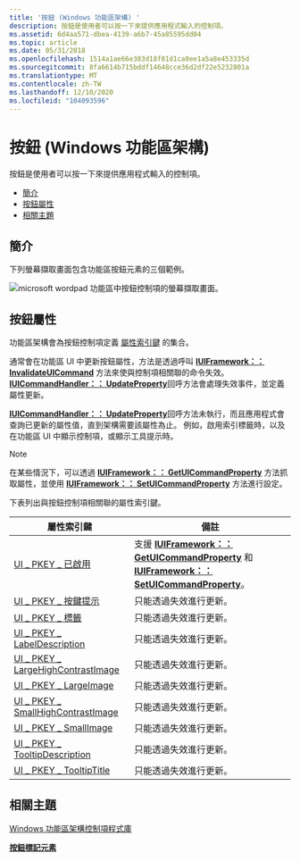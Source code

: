 ```yaml
---
title: '按鈕 (Windows 功能區架構) '
description: 按鈕是使用者可以按一下來提供應用程式輸入的控制項。
ms.assetid: 6d4aa571-dbea-4139-a6b7-45a85595dd04
ms.topic: article
ms.date: 05/31/2018
ms.openlocfilehash: 1514a1ae66e383d18f81d1ca0ee1a5a8e453335d
ms.sourcegitcommit: 8fa6614b715bddf14648cce36d2df22e5232801a
ms.translationtype: MT
ms.contentlocale: zh-TW
ms.lasthandoff: 12/10/2020
ms.locfileid: "104093596"
---
```

# <a name="button-windows-ribbon-framework"></a>按鈕 (Windows 功能區架構) 

按鈕是使用者可以按一下來提供應用程式輸入的控制項。

-   [簡介](#introduction)
-   [按鈕屬性](#button-properties)
-   [相關主題](#related-topics)

## <a name="introduction"></a>簡介

下列螢幕擷取畫面包含功能區按鈕元素的三個範例。

![microsoft wordpad 功能區中按鈕控制項的螢幕擷取畫面。](images/controls/button.png)

## <a name="button-properties"></a>按鈕屬性

功能區架構會為按鈕控制項定義 [屬性索引鍵](windowsribbon-reference-properties.md) 的集合。

通常會在功能區 UI 中更新按鈕屬性，方法是透過呼叫 [**IUIFramework：： InvalidateUICommand**](/windows/desktop/api/uiribbon/nf-uiribbon-iuiframework-invalidateuicommand) 方法來使與控制項相關聯的命令失效。 [**IUICommandHandler：： UpdateProperty**](/windows/desktop/api/uiribbon/nf-uiribbon-iuicommandhandler-updateproperty)回呼方法會處理失效事件，並定義屬性更新。

[**IUICommandHandler：： UpdateProperty**](/windows/desktop/api/uiribbon/nf-uiribbon-iuicommandhandler-updateproperty)回呼方法未執行，而且應用程式會查詢已更新的屬性值，直到架構需要該屬性為止。 例如，啟用索引標籤時，以及在功能區 UI 中顯示控制項，或顯示工具提示時。

> [!Note]  
> 在某些情況下，可以透過 [**IUIFramework：： GetUICommandProperty**](/windows/desktop/api/uiribbon/nf-uiribbon-iuiframework-getuicommandproperty) 方法抓取屬性，並使用 [**IUIFramework：： SetUICommandProperty**](/windows/desktop/api/uiribbon/nf-uiribbon-iuiframework-setuicommandproperty) 方法進行設定。

 

下表列出與按鈕控制項相關聯的屬性索引鍵。



| 屬性索引鍵                                                                                             | 備註                                                                                                                                                                                                                         |
|----------------------------------------------------------------------------------------------------------|-------------------------------------------------------------------------------------------------------------------------------------------------------------------------------------------------------------------------------|
| [UI \_ PKEY \_ 已啟用](windowsribbon-reference-properties-uipkey-enabled.md)                               | 支援 [**IUIFramework：： GetUICommandProperty**](/windows/desktop/api/uiribbon/nf-uiribbon-iuiframework-getuicommandproperty) 和 [**IUIFramework：： SetUICommandProperty**](/windows/desktop/api/uiribbon/nf-uiribbon-iuiframework-setuicommandproperty)。 |
| [UI \_ PKEY \_ 按鍵提示](windowsribbon-reference-properties-uipkey-keytip.md)                                 | 只能透過失效進行更新。                                                                                                                                                                                     |
| [UI \_ PKEY \_ 標籤](windowsribbon-reference-properties-uipkey-label.md)                                   | 只能透過失效進行更新。                                                                                                                                                                                     |
| [UI \_ PKEY \_ LabelDescription](windowsribbon-reference-properties-uipkey-labeldescription.md)             | 只能透過失效進行更新。                                                                                                                                                                                     |
| [UI \_ PKEY \_ LargeHighContrastImage](windowsribbon-reference-properties-uipkey-largehighcontrastimage.md) | 只能透過失效進行更新。                                                                                                                                                                                     |
| [UI \_ PKEY \_ LargeImage](windowsribbon-reference-properties-uipkey-largeimage.md)                         | 只能透過失效進行更新。                                                                                                                                                                                     |
| [UI \_ PKEY \_ SmallHighContrastImage](windowsribbon-reference-properties-uipkey-smallhighcontrastimage.md) | 只能透過失效進行更新。                                                                                                                                                                                     |
| [UI \_ PKEY \_ SmallImage](windowsribbon-reference-properties-uipkey-smallimage.md)                         | 只能透過失效進行更新。                                                                                                                                                                                     |
| [UI \_ PKEY \_ TooltipDescription](windowsribbon-reference-properties-uipkey-tooltipdescription.md)         | 只能透過失效進行更新。                                                                                                                                                                                     |
| [UI \_ PKEY \_ TooltipTitle](windowsribbon-reference-properties-uipkey-tooltiptitle.md)                     | 只能透過失效進行更新。                                                                                                                                                                                     |



 

## <a name="related-topics"></a>相關主題

<dl> <dt>

[Windows 功能區架構控制項程式庫](windowsribbon-controls-entry.md)
</dt> <dt>

[**按鈕標記元素**](windowsribbon-element-button.md)
</dt> </dl>

 

 
